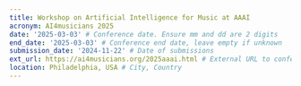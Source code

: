 ```yaml
---
title: Workshop on Artificial Intelligence for Music at AAAI
acronym: AI4musicians 2025
date: '2025-03-03' # Conference date. Ensure mm and dd are 2 digits
end_date: '2025-03-03' # Conference end date, leave empty if unknown
submission_date: '2024-11-22' # Date of submissions
ext_url: https://ai4musicians.org/2025aaai.html # External URL to conference website
location: Philadelphia, USA # City, Country
---
```

